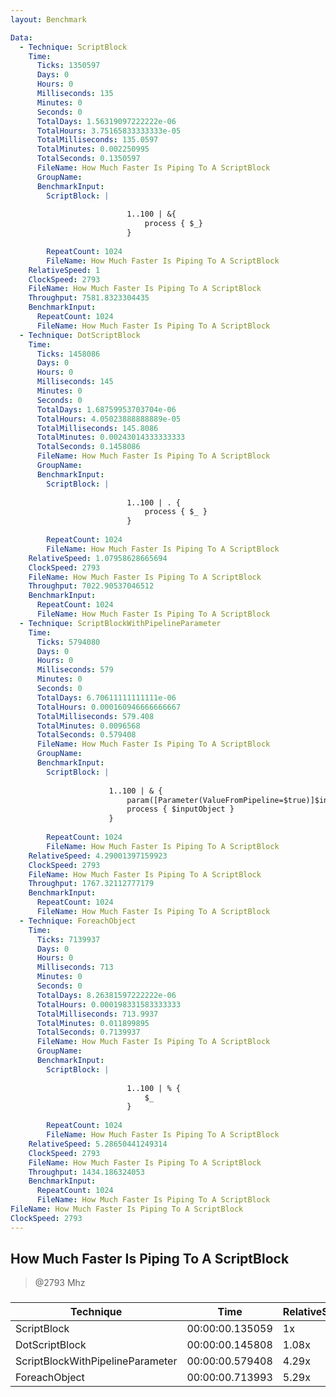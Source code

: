 ```yaml
---
layout: Benchmark

Data: 
  - Technique: ScriptBlock
    Time: 
      Ticks: 1350597
      Days: 0
      Hours: 0
      Milliseconds: 135
      Minutes: 0
      Seconds: 0
      TotalDays: 1.56319097222222e-06
      TotalHours: 3.75165833333333e-05
      TotalMilliseconds: 135.0597
      TotalMinutes: 0.002250995
      TotalSeconds: 0.1350597
      FileName: How Much Faster Is Piping To A ScriptBlock
      GroupName: 
      BenchmarkInput: 
        ScriptBlock: |
          
                          1..100 | &{
                              process { $_}
                          }
                      
        RepeatCount: 1024
        FileName: How Much Faster Is Piping To A ScriptBlock
    RelativeSpeed: 1
    ClockSpeed: 2793
    FileName: How Much Faster Is Piping To A ScriptBlock
    Throughput: 7581.8323304435
    BenchmarkInput: 
      RepeatCount: 1024
      FileName: How Much Faster Is Piping To A ScriptBlock
  - Technique: DotScriptBlock
    Time: 
      Ticks: 1458086
      Days: 0
      Hours: 0
      Milliseconds: 145
      Minutes: 0
      Seconds: 0
      TotalDays: 1.68759953703704e-06
      TotalHours: 4.05023888888889e-05
      TotalMilliseconds: 145.8086
      TotalMinutes: 0.00243014333333333
      TotalSeconds: 0.1458086
      FileName: How Much Faster Is Piping To A ScriptBlock
      GroupName: 
      BenchmarkInput: 
        ScriptBlock: |
          
                          1..100 | . {
                              process { $_ } 
                          }
                      
        RepeatCount: 1024
        FileName: How Much Faster Is Piping To A ScriptBlock
    RelativeSpeed: 1.07958628665694
    ClockSpeed: 2793
    FileName: How Much Faster Is Piping To A ScriptBlock
    Throughput: 7022.90537046512
    BenchmarkInput: 
      RepeatCount: 1024
      FileName: How Much Faster Is Piping To A ScriptBlock
  - Technique: ScriptBlockWithPipelineParameter
    Time: 
      Ticks: 5794080
      Days: 0
      Hours: 0
      Milliseconds: 579
      Minutes: 0
      Seconds: 0
      TotalDays: 6.70611111111111e-06
      TotalHours: 0.000160946666666667
      TotalMilliseconds: 579.408
      TotalMinutes: 0.0096568
      TotalSeconds: 0.579408
      FileName: How Much Faster Is Piping To A ScriptBlock
      GroupName: 
      BenchmarkInput: 
        ScriptBlock: |
          
                      1..100 | & {
                          param([Parameter(ValueFromPipeline=$true)]$inputobject)
                          process { $inputObject } 
                      }
                      
        RepeatCount: 1024
        FileName: How Much Faster Is Piping To A ScriptBlock
    RelativeSpeed: 4.29001397159923
    ClockSpeed: 2793
    FileName: How Much Faster Is Piping To A ScriptBlock
    Throughput: 1767.32112777179
    BenchmarkInput: 
      RepeatCount: 1024
      FileName: How Much Faster Is Piping To A ScriptBlock
  - Technique: ForeachObject
    Time: 
      Ticks: 7139937
      Days: 0
      Hours: 0
      Milliseconds: 713
      Minutes: 0
      Seconds: 0
      TotalDays: 8.26381597222222e-06
      TotalHours: 0.000198331583333333
      TotalMilliseconds: 713.9937
      TotalMinutes: 0.011899895
      TotalSeconds: 0.7139937
      FileName: How Much Faster Is Piping To A ScriptBlock
      GroupName: 
      BenchmarkInput: 
        ScriptBlock: |
          
                          1..100 | % {
                              $_
                          }            
                      
        RepeatCount: 1024
        FileName: How Much Faster Is Piping To A ScriptBlock
    RelativeSpeed: 5.28650441249314
    ClockSpeed: 2793
    FileName: How Much Faster Is Piping To A ScriptBlock
    Throughput: 1434.186324053
    BenchmarkInput: 
      RepeatCount: 1024
      FileName: How Much Faster Is Piping To A ScriptBlock
FileName: How Much Faster Is Piping To A ScriptBlock
ClockSpeed: 2793
---
```

How Much Faster Is Piping To A ScriptBlock
------------------------------------------
> @2793 Mhz


### 


|Technique                       |Time           |RelativeSpeed|Throughput|
|--------------------------------|---------------|-------------|----------|
|ScriptBlock                     |00:00:00.135059|1x           |7581.83/s |
|DotScriptBlock                  |00:00:00.145808|1.08x        |7022.91/s |
|ScriptBlockWithPipelineParameter|00:00:00.579408|4.29x        |1767.32/s |
|ForeachObject                   |00:00:00.713993|5.29x        |1434.19/s |
